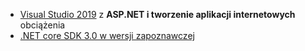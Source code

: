 * [Visual Studio 2019](https://visualstudio.microsoft.com/vs/) z **ASP.NET i tworzenie aplikacji internetowych** obciążenia
* [.NET core SDK 3.0 w wersji zapoznawczej](https://dotnet.microsoft.com/download/dotnet-core/3.0)
